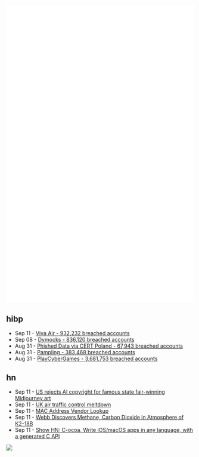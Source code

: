 ![Metrics](https://raw.githubusercontent.com/phixion/phixion/master/metrics.svg)

## hibp

<!--
for https://github.com/phixion/phixion/blob/main/.github/workflows/feeds.yml
-->
<!--START_SECTION:haveibeenpwnd-->
- Sep 11 - [Viva Air - 932,232 breached accounts](https://haveibeenpwned.com/PwnedWebsites#VivaAir)
- Sep 08 - [Dymocks - 836,120 breached accounts](https://haveibeenpwned.com/PwnedWebsites#Dymocks)
- Aug 31 - [Phished Data via CERT Poland - 67,943 breached accounts](https://haveibeenpwned.com/PwnedWebsites#CERTPolandPhish)
- Aug 31 - [Pampling - 383,468 breached accounts](https://haveibeenpwned.com/PwnedWebsites#Pampling)
- Aug 31 - [PlayCyberGames - 3,681,753 breached accounts](https://haveibeenpwned.com/PwnedWebsites#PlayCyberGames)
<!--END_SECTION:haveibeenpwnd-->

## hn

<!--
for https://github.com/phixion/phixion/blob/main/.github/workflows/feeds.yml
-->
<!--START_SECTION:hn-->
- Sep 11 - [US rejects AI copyright for famous state fair-winning Midjourney art](https://arstechnica.com/information-technology/2023/09/us-rejects-ai-copyright-for-famous-state-fair-winning-midjourney-art/)
- Sep 11 - [UK air traffic control meltdown](https://jameshaydon.github.io/nats-fail/)
- Sep 11 - [MAC Address Vendor Lookup](https://maclookup.app/home2)
- Sep 11 - [Webb Discovers Methane, Carbon Dioxide in Atmosphere of K2-18B](https://www.nasa.gov/goddard/2023/webb-discovers-methane-carbon-dioxide-in-atmosphere-of-k2-18b/)
- Sep 11 - [Show HN: C-ocoa, Write iOS/macOS apps in any language, with a generated C API](https://felixk15.github.io/posts/c_ocoa/)
<!--END_SECTION:hn-->

<!--
for https://yhype.me
-->
![](https://hit.yhype.me/github/profile?user_id=13013670)
